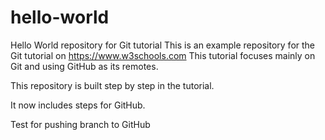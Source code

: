 # hello-world
Hello World repository for Git tutorial
This is an example repository for the Git tutorial on https://www.w3schools.com
This tutorial focuses mainly on Git and using GitHub as its remotes.

This repository is built step by step in the tutorial.

It now includes steps for GitHub.

Test for pushing branch to GitHub
